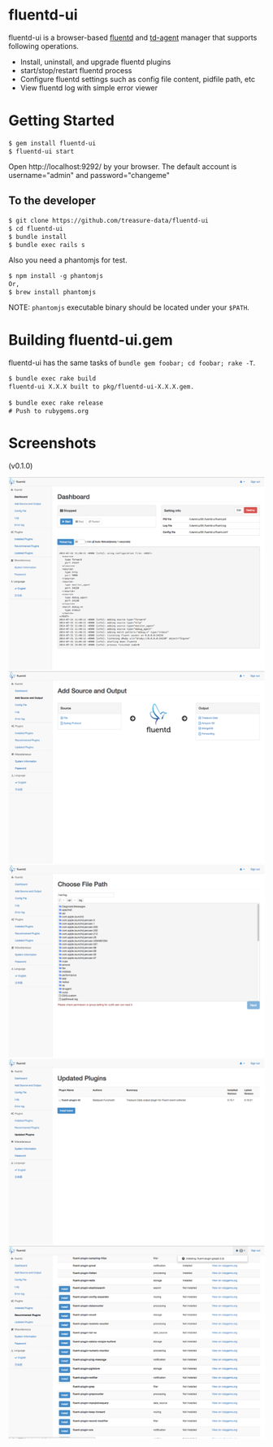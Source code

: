 # fluentd-ui

fluentd-ui is a browser-based [fluentd](http://fluentd.org/) and [td-agent](http://docs.treasuredata.com/articles/td-agent) manager that supports following operations.

* Install, uninstall, and upgrade fluentd plugins
* start/stop/restart fluentd process
* Configure fluentd settings such as config file content, pidfile path, etc
* View fluentd log with simple error viewer

# Getting Started

```console
$ gem install fluentd-ui
$ fluentd-ui start
```

Open http://localhost:9292/ by your browser.
The default account is username="admin" and password="changeme"

## To the developer

    $ git clone https://github.com/treasure-data/fluentd-ui
    $ cd fluentd-ui
    $ bundle install
    $ bundle exec rails s

Also you need a phantomjs for test.

    $ npm install -g phantomjs
    Or,
    $ brew install phantomjs

NOTE: `phantomjs` executable binary should be located under your `$PATH`.

# Building fluentd-ui.gem

fluentd-ui has the same tasks of `bundle gem foobar; cd foobar; rake -T`.

    $ bundle exec rake build
    fluentd-ui X.X.X built to pkg/fluentd-ui-X.X.X.gem.

    $ bundle exec rake release
    # Push to rubygems.org


# Screenshots

(v0.1.0)

![ss01](./fluentd-ui-ss01.png)
![ss02](./fluentd-ui-ss02.png)
![ss03](./fluentd-ui-ss03.png)
![ss04](./fluentd-ui-ss04.png)
![ss05](./fluentd-ui-ss05.png)
